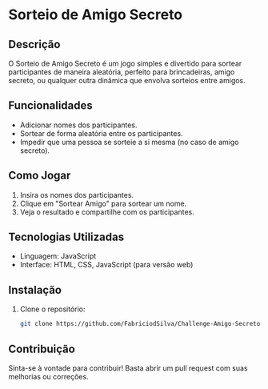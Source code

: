 # Sorteio de Amigo Secreto

## Descrição
O Sorteio de Amigo Secreto é um jogo simples e divertido para sortear participantes de maneira aleatória, perfeito para brincadeiras, amigo secreto, ou qualquer outra dinâmica que envolva sorteios entre amigos.

## Funcionalidades
- Adicionar nomes dos participantes.
- Sortear de forma aleatória entre os participantes.
- Impedir que uma pessoa se sorteie a si mesma (no caso de amigo secreto).

## Como Jogar
1. Insira os nomes dos participantes.
3. Clique em "Sortear Amigo" para sortear um nome.
4. Veja o resultado e compartilhe com os participantes.

## Tecnologias Utilizadas
- Linguagem: JavaScript
- Interface: HTML, CSS, JavaScript (para versão web)

## Instalação
1. Clone o repositório:
   ```bash
   git clone https://github.com/FabriciodSilva/Challenge-Amigo-Secreto.git
   ```

## Contribuição
Sinta-se à vontade para contribuir! Basta abrir um pull request com suas melhorias ou correções.
